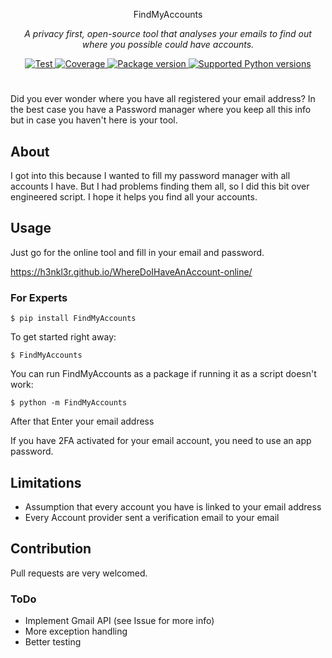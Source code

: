 <p align="center">
  FindMyAccounts
</p>
<p align="center">
    <em>A privacy first, open-source tool that analyses your emails to find out where you possible could have accounts.</em>
</p>
<p align="center">
<a href="https://github.com/H3nkl3r/FindMyAccounts/actions/workflows/test.yml" target="_blank">
    <img src="https://github.com/h3nkl3r/FindMyAccounts/actions/workflows/test.yml/badge.svg" alt="Test">
</a>
<a href="https://codecov.io/gh/h3nkl3r/FindMyAccounts" target="_blank">
    <img src="https://img.shields.io/codecov/c/github/h3nkl3r/FindMyAccounts?color=%2334D058" alt="Coverage">
</a>
<a href="https://pypi.org/project/FindMyAccounts" target="_blank">
    <img src="https://img.shields.io/pypi/v/FindMyAccounts?color=%2334D058&label=pypi%20package" alt="Package version">
</a>
<a href="https://pypi.org/project/FindMyAccounts" target="_blank">
    <img src="https://img.shields.io/pypi/pyversions/FindMyAccounts?color=%2334D058" alt="Supported Python versions">
</a>
</p>

#

Did you ever wonder where you have all registered your email address? In the best case you have a Password manager where
you keep all this info but in case you haven't here is your tool.

## About
I got into this because I wanted to fill my password manager with all accounts I have. 
But I had problems finding them all, so I did this bit over engineered script.
I hope it helps you find all your accounts.

## Usage

Just go for the online tool and fill in your email and password.

https://h3nkl3r.github.io/WhereDoIHaveAnAccount-online/

### For Experts
`$ pip install FindMyAccounts`

To get started right away:

`$ FindMyAccounts`

You can run FindMyAccounts as a package if running it as a script doesn't work:

`$ python -m FindMyAccounts`

After that Enter your email address

If you have 2FA activated for your email account, you need to use an app password.

## Limitations 
* Assumption that every account you have is linked to your email address
* Every Account provider sent a verification email to your email

## Contribution
Pull requests are very welcomed.
### ToDo
* Implement Gmail API (see Issue for more info)
* More exception handling
* Better testing
